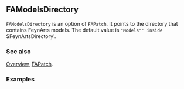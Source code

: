 ## FAModelsDirectory

`FAModelsDirectory` is an option of `FAPatch`. It points to the directory that contains FeynArts models. The default value is `"Models"' inside `$FeynArtsDirectory'.

### See also

[Overview](Extra/FeynCalc.md), [FAPatch](FAPatch.md).

### Examples
